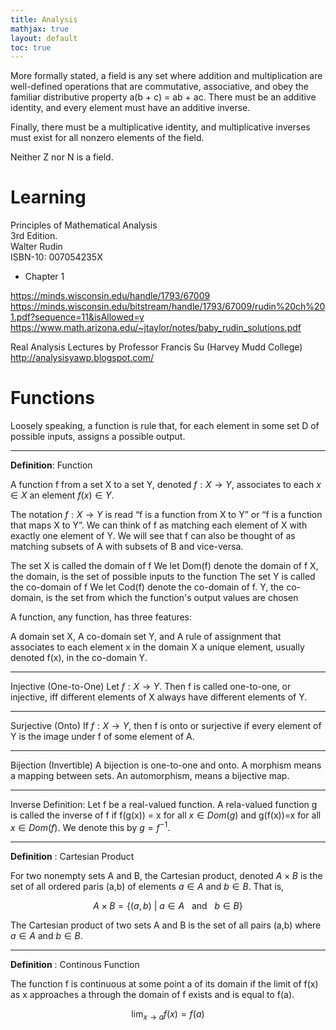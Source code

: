 ```yaml
---
title: Analysis
mathjax: true
layout: default
toc: true
---
```




More formally stated,
a field is any set where addition and multiplication are well-defined operations
that are commutative, associative, and obey the familiar distributive property
a(b + c) = ab + ac.
 There must be an additive identity, and every element must
have an additive inverse.

Finally, there must be a multiplicative identity, and
multiplicative inverses must exist for all nonzero elements of the field.

Neither
Z nor N is a field.


# Learning

Principles of Mathematical Analysis \
3rd Edition. \
Walter Rudin \
ISBN-10: 007054235X

* Chapter 1


https://minds.wisconsin.edu/handle/1793/67009
https://minds.wisconsin.edu/bitstream/handle/1793/67009/rudin%20ch%201.pdf?sequence=11&isAllowed=y
https://www.math.arizona.edu/~jtaylor/notes/baby_rudin_solutions.pdf



Real Analysis Lectures by Professor Francis Su (Harvey Mudd College)
http://analysisyawp.blogspot.com/


# Functions



Loosely speaking, a function is rule that, for each element in some set D of possible inputs, assigns a possible output.

----
**Definition**: Function

A function f from a set X to a set Y, denoted $f: X \to Y$, associates to each $x \in X$ an element $f(x) \in Y$.


The notation $f: X \to Y$ is read “f is a function from X to Y” or “f is a function that maps X to Y”. We can think of f as matching each element of X with exactly one element of Y. We will see that f can also be thought of as matching subsets of A with subsets of B and vice-versa.

The set X is called the domain of f
We let Dom(f) denote the domain of f
X, the domain, is the set of possible inputs to the function
The set Y is called the co-domain of f
We let Cod(f) denote the co-domain of f.
Y, the co-domain, is the set from which the function's output values are chosen



A function, any function, has three features:

A domain set X,
A co-domain set Y, and
A rule of assignment that associates to each element x in the domain X a unique element, usually denoted f(x), in the co-domain Y.


----
Injective (One-to-One)
Let $f: X \to Y$. Then f is called one-to-one, or injective, iff different elements of X always have different elements of Y.

----
Surjective (Onto)
If $f : X \to Y$, then f is onto or surjective if every element of Y is the image under f of some element of A.

----
Bijection (Invertible)
A bijection is one-to-one and onto. A morphism means a mapping between sets. An automorphism, means a bijective map.


----
Inverse
Definition: Let f be a real-valued function. A rela-valued function g is called the inverse of f if f(g(x)) = x for all $x \in Dom(g)$ and g(f(x))=x for all $x \in Dom(f)$. We denote this by $g=f^{-1}$.

----
**Definition** : Cartesian Product

For two nonempty sets A and B, the Cartesian product, denoted $A \times B$ is the set of all ordered paris (a,b) of elements $a \in A$ and $b \in B$. That is,

$$ A \times B = \{  (a,b) ~ | ~ a \in A ~~~ \text{and} ~~~ b \in B \}$$

The Cartesian product of two sets A and B is the set of all pairs (a,b) where $a \in A$ and $b \in B$.


----
**Definition** : Continous Function

The function f is continuous at some point a of its domain if the limit of f(x) as x approaches a through the domain of f exists and is equal to f(a).

$$\lim_{x \to a} f(x) = f(a) $$

